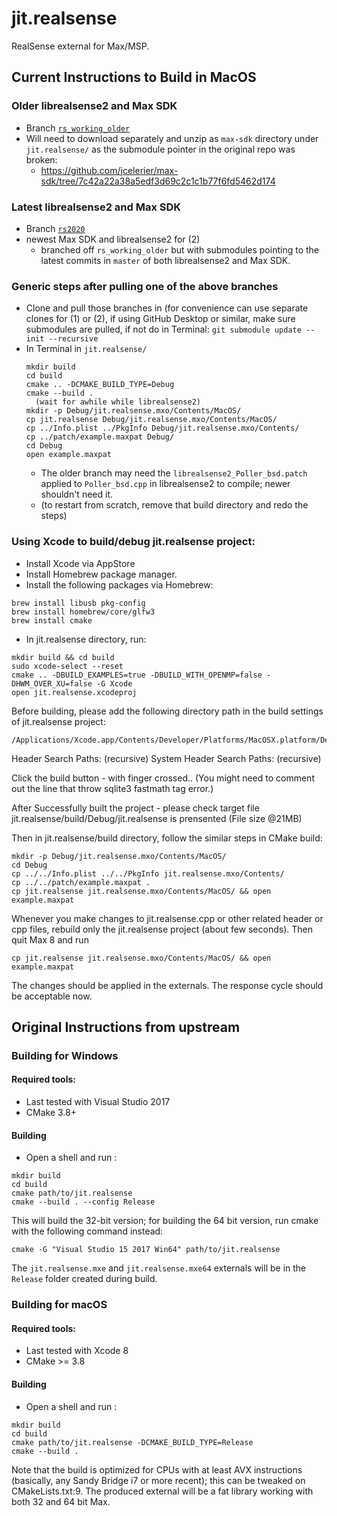 # jit.realsense
RealSense external for Max/MSP.

## Current Instructions to Build in MacOS

### Older librealsense2 and Max SDK

- Branch [`rs_working_older`](https://github.com/smokhov/jit.realsense/tree/rs_working_older)
- Will need to download separately and unzip as `max-sdk` directory
under `jit.realsense/` as the submodule pointer in the original repo was broken:
   - https://github.com/jcelerier/max-sdk/tree/7c42a22a38a5edf3d69c2c1c1b77f6fd5462d174

### Latest librealsense2 and Max SDK

- Branch [`rs2020`](https://github.com/smokhov/jit.realsense/tree/rs2020)
- newest Max SDK and librealsense2 for (2)
  - branched off `rs_working_older` but with submodules pointing to the latest commits in `master` of both librealsense2 and Max SDK.

### Generic steps after pulling one of the above branches

- Clone and pull those branches in (for convenience can use
separate clones for (1) or (2), if using GitHub Desktop or similar,
make sure submodules are pulled, if not do in Terminal: `git submodule update --init --recursive`
- In Terminal in `jit.realsense/`
  ```#!bash
  mkdir build
  cd build
  cmake .. -DCMAKE_BUILD_TYPE=Debug
  cmake --build .
    (wait for awhile while librealsense2)
  mkdir -p Debug/jit.realsense.mxo/Contents/MacOS/
  cp jit.realsense Debug/jit.realsense.mxo/Contents/MacOS/
  cp ../Info.plist ../PkgInfo Debug/jit.realsense.mxo/Contents/
  cp ../patch/example.maxpat Debug/
  cd Debug
  open example.maxpat
  ```
  - The older branch may need the `librealsense2_Poller_bsd.patch` applied to `Poller_bsd.cpp` in librealsense2 to compile; newer shouldn't need it.
  -  (to restart from scratch, remove that build directory and redo the steps)

### Using Xcode to build/debug jit.realsense project:

- Install Xcode via AppStore
- Install Homebrew package manager.
- Install the following packages via Homebrew:

```
brew install libusb pkg-config
brew install homebrew/core/glfw3
brew install cmake
```
- In jit.realsense directory, run:

```
mkdir build && cd build
sudo xcode-select --reset
cmake .. -DBUILD_EXAMPLES=true -DBUILD_WITH_OPENMP=false -DHWM_OVER_XU=false -G Xcode
open jit.realsense.xcodeproj
```

Before building, please add the following directory path in the build settings of jit.realsense project:

```
/Applications/Xcode.app/Contents/Developer/Platforms/MacOSX.platform/Developer/SDKs/MacOSX.sdk/System/Library/Frameworks/CoreServices.framework/Versions/A/Frameworks/CarbonCore.framework/Versions/A/Headers
```

Header Search Paths: (recursive)
System Header Search Paths: (recursive)


Click the build button - with finger crossed.. (You might need to comment out the line that throw sqlite3 fastmath tag error.)

After Successfully built the project - please check target file jit.realsense/build/Debug/jit.realsense is prensented (File size @21MB)

Then in jit.realsense/build directory, follow the similar steps in CMake build:
```
mkdir -p Debug/jit.realsense.mxo/Contents/MacOS/
cd Debug
cp ../../Info.plist ../../PkgInfo jit.realsense.mxo/Contents/
cp ../../patch/example.maxpat .
cp jit.realsense jit.realsense.mxo/Contents/MacOS/ && open example.maxpat
```

Whenever you make changes to jit.realsense.cpp or other related header or cpp files, rebuild only the jit.realsense project (about few seconds). Then quit Max 8 and run
```
cp jit.realsense jit.realsense.mxo/Contents/MacOS/ && open example.maxpat
```

The changes should be applied in the externals. The response cycle should be acceptable now.


## Original Instructions from upstream

### Building for Windows

#### Required tools: 

* Last tested with Visual Studio 2017
* CMake 3.8+

#### Building

* Open a shell and run : 

```
mkdir build
cd build
cmake path/to/jit.realsense
cmake --build . --config Release
```

This will build the 32-bit version; for building the 64 bit version, run cmake with the following command instead: 

```
cmake -G "Visual Studio 15 2017 Win64" path/to/jit.realsense
```

The `jit.realsense.mxe` and `jit.realsense.mxe64` externals will be in the `Release` folder created during build.

### Building for macOS

#### Required tools:

* Last tested with Xcode 8
* CMake >= 3.8

#### Building

* Open a shell and run : 

```
mkdir build
cd build
cmake path/to/jit.realsense -DCMAKE_BUILD_TYPE=Release
cmake --build .
```

Note that the build is optimized for CPUs with at least AVX instructions (basically, any Sandy Bridge i7 or more recent); 
this can be tweaked on CMakeLists.txt:9. The produced external will be a fat library working with both 32 and 64 bit Max.
